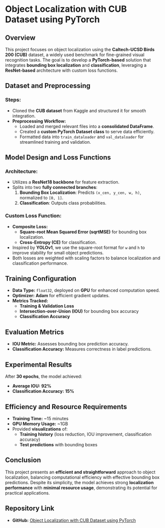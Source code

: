 # Object Localization with CUB Dataset using PyTorch

## Overview
This project focuses on object localization using the **Caltech-UCSD Birds 200 (CUB)** dataset, a widely used benchmark for fine-grained visual recognition tasks. The goal is to develop a **PyTorch-based** solution that integrates **bounding box localization** and **classification**, leveraging a **ResNet-based** architecture with custom loss functions.

## Dataset and Preprocessing
### Steps:
- Cloned the **CUB dataset** from Kaggle and structured it for smooth integration.
- **Preprocessing Workflow:**
  - Loaded and merged relevant files into a **consolidated DataFrame**.
  - Created a **custom PyTorch Dataset class** to serve data efficiently.
  - Formatted data into `train_dataloader` and `val_dataloader` for streamlined training and validation.

## Model Design and Loss Functions
### Architecture:
- Utilizes a **ResNet18 backbone** for feature extraction.
- Splits into two **fully connected branches**:
  1. **Bounding Box Localization**: Predicts `(x_cen, y_cen, w, h)`, normalized to `[0, 1]`.
  2. **Classification**: Outputs class probabilities.

### Custom Loss Function:
- **Composite Loss:**
  - **Square-root Mean Squared Error (sqrtMSE)** for bounding box localization.
  - **Cross-Entropy (CE)** for classification.
- Inspired by **YOLOv1**, we use the square-root format for `w` and `h` to improve stability for small object predictions.
- Both losses are weighted with scaling factors to balance localization and classification performance.

## Training Configuration
- **Data Type:** `float32`, deployed on **GPU** for enhanced computation speed.
- **Optimizer:** **Adam** for efficient gradient updates.
- **Metrics Tracked:**
  - **Training & Validation Loss**
  - **Intersection-over-Union (IOU)** for bounding box accuracy
  - **Classification Accuracy**

## Evaluation Metrics
- **IOU Metric:** Assesses bounding box prediction accuracy.
- **Classification Accuracy:** Measures correctness in label predictions.

## Experimental Results
After **30 epochs**, the model achieved:
- **Average IOU:** **92%**
- **Classification Accuracy:** **15%**

## Efficiency and Resource Requirements
- **Training Time:** ~15 minutes
- **GPU Memory Usage:** ~1GB
- Provided **visualizations** of:
  - **Training history** (loss reduction, IOU improvement, classification accuracy)
  - **Test predictions** with bounding boxes

## Conclusion
This project presents an **efficient and straightforward** approach to object localization, balancing computational efficiency with effective bounding box predictions. Despite its simplicity, the model achieves strong **localization performance** with **minimal resource usage**, demonstrating its potential for practical applications.

## Repository Link
- **GitHub:** [Object Localization with CUB Dataset using PyTorch](https://github.com/QuanHoangNgoc/Object-Localization-with-CUB-Dataset-using-PyTorch-Native-CS331-CV-Advan-Lab3)

